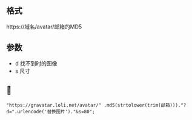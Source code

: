 ## 格式

https://域名/avatar/邮箱的MD5

## 参数
* d 找不到时的图像
* s 尺寸

## 🌰

```
"https://gravatar.loli.net/avatar/" .md5(strtolower(trim(邮箱)))."?d=".urlencode('替换图片')."&s=80";
```
